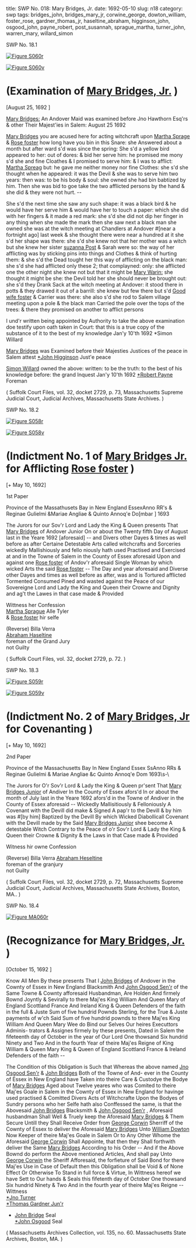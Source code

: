 title: SWP No. 018: Mary Bridges, Jr.
date: 1692-05-10
slug: n18
category: swp
tags: bridges_john, bridges_mary_jr, corwine_george, dowton_william, foster_rose, gardner_thomas_jr, haseltine_abraham, higginson_john, osgood_john, payne_robert, post_susannah, sprague_martha, turner_john, warren_mary, willard_simon


<div markdown class="doc" id="n18.1">

<div class="doc_id">SWP No. 18.1</div>

<span markdown class="figure">[![Figure S060r](archives/Suffolk/small/S060A.jpg)](archives/Suffolk/large/S060A.jpg)</span>

<span markdown class="figure">[![Figure S060v](archives/Suffolk/small/S060B.jpg)](archives/Suffolk/large/S060B.jpg)</span>

# (Examination of [Mary Bridges, Jr.](/tag/bridges_mary_jr.html) )

[August 25, 1692 ]

[Mary Bridges:](/tag/bridges_mary_jr.html) An Andover Maid was examined before Jno Hawthorn  Esq'rs & other Their Majest'ies in Salem: August 25 1692 

[Mary Bridges](/tag/bridges_mary_jr.html) you are acused here for acting witchcraft upon [Martha Sprage](/tag/sprague_martha.html) & [Rose foster](/tag/foster_rose.html) how long have you bin in this Snare: she  Answered about a month but after ward s'd was since the spring: She s'd a yellow bird appeared to her: out of dores: & bid her serve him:  he promised me mony s'd she and fine Cloathes & I promised to  serve him: & I was to afflict: [Martha Spreag](/tag/sprague_martha.html) but: he gave me neither  money nor fine Clothes: she s'd she thought when he appeared: it  was the Devil & she was to serve him two years: then was: to be his  body & soul: she owned she had bin babtized by him. Then she was  bid to goe take the two afflicted persons by the hand & she did  & they were not hurt. --

She s'd the next time she saw any such shape: it was a black bird  & he would have her serve him & would have her to touch a paper:  which she did with her fingers & it made a red mark: she s'd she did  not dip her finger in any thing when she made the mark then she saw  next a black man she owned she was at the witch meeting at Chandlers at Andover #[near a fortnight ago] last week & she thought there were near a hundred at  it she s'd her shape was there: she s'd she knew not that her mother was a witch but she knew her sister [suzanna Post](/tag/post_susannah.html) & Sarah were so:  the way of her afflicting was by sticking pins into things and Clothes  & think of hurting them: & she s'd the Dead tought her this way of afflicting on the black man: she s'd she had afflicted only these 2; that complayned: only: she afflicted one the other night she knew  not but that it might be [Mary Warin:](/tag/warren_mary.html) she thought it might be she: the Devil told her she should never be brought out: she s'd they  Drank Sack at the witch meeting at Andover: it stood there in potts  & they drawed it out of a barrill: she knew but few there but s'd [Good wife foster](/tag/foster_rose.html) & Carrier was there: she also s'd she rod to Salem  village meeting upon a pole & the black man Carried the pole over  the tops of the trees: & there they promised on another to afflict  persons

I und'r written being appointed by Authority to take the above examination doe testify upon oath taken in Court: that this is a true  copy of the substance of it to the best of my knowledge Jan'y 10'th 1692
*Simon Willard  

[Mary Bridges](/tag/bridges_mary_jr.html) was Examined before their Majesties Justices of the peace in Salem 
attest [*John Higginson](/tag/higginson_john.html) Just'e peace  

[Simon Willard](/tag/willard_simon.html) owned the above: written: to be the truth: to the best of his knowledge
before: the grand Inquest  Jan'y 10'th 1692 
[*Robert Payne](/tag/payne_robert.html)  
Foreman 

( Suffolk Court Files, vol. 32, docket 2729, p. 73, Massachusetts Supreme Judicial Court, Judicial Archives, Massachusetts State Archives. )

</div>


<div markdown class="doc" id="n18.2">

<div class="doc_id">SWP No. 18.2</div>


<span markdown class="figure">[![Figure S058r](archives/Suffolk/small/S058A.jpg)](archives/Suffolk/large/S058A.jpg)</span>

<span markdown class="figure">[![Figure S058v](archives/Suffolk/small/S058B.jpg)](archives/Suffolk/large/S058B.jpg)</span>

# (Indictment No. 1 of [Mary Bridges Jr.](/tag/bridges_mary_jr.html) for Afflicting [Rose foster](/tag/bridges_mary_jr.html) )

[+ May 10, 1692]

1st Paper 

Province of the Massathusets  Bay in New England EssexAnno RR's & Reginae Gulielmi &Mariae Angliae & Quinto Annoq'e  Do[mbar ] 1693

The Jurors for our Sov'r Lord and Lady the King & Queen presents That [Mary Bridges](/tag/bridges_mary_jr.html) of Andover Junior On or about the Twenty fifth Day of August last in the Yeare 1692 [aforesaid] -- and Divers  other Dayes & times as well before as after Certaine Detestable Arts called witchcrafts and Sorceries wickedly Mallishiously and fello niously hath used Practised and Exercised at and in the Towne of Salem in the County of Essex aforesaid Upon and against one [Rose foster](/tag/foster_rose.html) of Andov'r aforesaid Single Woman by which wicked Arts the  said [Rose foster](/tag/foster_rose.html) -- The Day and year aforesaid and Diverse other  Dayes and times as well before as after, was and is Tortured afflicted Tormented Consumed Pined and wasted against the Peace of  our Sovereigne Lord and Lady the King and Queen their Crowne  and Dignity and ag't the Lawes in that case made & Provided

Wittness her Confession  
[Martha Sprague](/tag/sprague_martha.html) Alle Tyler  
& [Rose foster](/tag/foster_rose.html) hir selfe 

(Reverse)  Billa Verra  
[Abraham Haseltine](/tag/haseltine_abraham.html)  
foreman of the  Grand Jury  
not Guilty 

( Suffolk Court Files, vol. 32, docket 2729, p. 72. )

</div>



<div markdown class="doc" id="n18.3">

<div class="doc_id">SWP No. 18.3</div>


<span markdown class="figure">[![Figure S059r](archives/Suffolk/small/S059A.jpg)](archives/Suffolk/large/S059A.jpg)</span>

<span markdown class="figure">[![Figure S059v](archives/Suffolk/small/S059B.jpg)](archives/Suffolk/large/S059B.jpg)</span>

# (Indictment No. 2 of [Mary Bridges, Jr](/tag/bridges_mary_jr.html) for Covenanting )

[+ May 10, 1692]

2nd Paper 

Province of the Massachusetts  Bay In New England Essex SsAnno RRs & Reginae Gulielmi & Mariae Angliae &c Quinto Annoq'e  Dom 1693\s-\

The Jurors for O'r Sov'r Lord & Lady the King & Queen pr'sent That [Mary Bridges Junior](/tag/bridges_mary_jr.html) of Andiver In the County of Essex afors'd In or  about the month of July last in the Yeare 1692 afors'd in the Towne of Andiver in the County of Essex aforesaid -- Wickedly Mallisitiously & Felloniously A Covenant with the Devill did make & Signed  A pap'r to the Devill & by him was #[by him] Baptized by the Devill By which Wicked Diabollicall Covenant with the Devill made by  the Said [Mary Bridges Junior](/tag/bridges_mary_jr.html) shee become A detestable Witch Contrary to the Peace of o'r Sov'r Lord & Lady the King & Queen their  Crowne & Dignity & the Laws in that Case made & Provided

Witness hir owne  Confession

(Reverse)  Billa Verra  [Abraham Heseltine](/tag/haseltine_abraham.html)  
foreman of the  granjury  
not Guilty

( Suffolk Court Files, vol. 32, docket 2729, p. 72, Massachusetts Supreme Judicial Court, Judicial Archives, Massachusetts State Archives, Boston, MA.. )


</div>


<div markdown class="doc" id="n18.4">

<div class="doc_id">SWP No. 18.4</div>


<span markdown class="figure">[![Figure MA060r](archives/MA135/small/MA060r.jpg)](archives/MA135/large/MA060r.jpg)</span>

# (Recognizance for [Mary Bridges, Jr.](/tag/bridges_mary_jr.html) )

[October 15, 1692 ]

Know All Men By these presents That I [John Bridges](/tag/bridges_john.html) of Andover in  the Cownty of Essex in New England Blacksmith And [John Osgood Sen'r](/tag/osgood_john.html) of the Same Towne & Cownty afforesaid Husbandman, Are  Holden And firmely Bownd Joyntly & Sevirally to there Maj'es King  William And Queen Mary of England Scottland France And Ireland  King & Queen Defenders of the faith in the full & Juste Sum of five  hundrid Pownds Sterling, for the True & Juste payments of w'ch  Said Sum of five hundrid pownds to there Maj'es King William And  Queen Mary Wee do Bind our Selves Our heires Executtors Adminis-  trators & Assignes firmely by these presents, Dated in Salem the fifeteenth day of October in the year of Our Lord One thowsand Six  hundrid Ninety and Two And in the fourth Year of theire Maj'es  Reigne of King William & Queen Mary King & Queen of England  Scottland France & Ireland Defenders of the faith --

The Condition of this Obligation is Such that Whereas the above  named [Jno Osgood Sen'r](/tag/osgood_john.html) & [John Bridges](/tag/bridges_john.html) Both of the Towne of And-  ever in the County of Essex in New England have Taken into theire  Care & Custodye the Bodye of [Mary Bridges](/tag/bridges_mary_jr.html) Aged about Twelve  yeares who was Comited to theire Maj'es Goale in Salem in the  Cownty of Essex in New England for havinge used practised & Comitted Divers Acts of Witchcrafte Upon the Bodyes of Sundry persons  who her Selfe hath also Conffessed the same, is that the Abovesaid  [John Bridges](/tag/bridges_john.html) Blacksmith & [John Osgood Sen'r](/tag/osgood_john.html) , Aforesaid husbandman Shall Well & Truely keep the Aforesaid [Mary Bridges](/tag/bridges_mary_jr.html) & Them  Secure Untill they Shall Receive Order from [George Corwin](/tag/corwine_george.html) Sherriff  of the Cownty of Essex to deliver the Aforesaid [Mary Bridges](/tag/bridges_mary_jr.html) Unto  [William Dowton](/tag/dowton_william.html) Now Keeper of theire Maj'es Goale in Salem Or to  Any Other Whome the Aforesaid [George Corwin](/tag/corwine_george.html) Shall Appointe, that then they Shall forthwith deliver the Same [Mary Bridges](/tag/bridges_mary_jr.html) According to his Order -- And if the Above Bownd do perform the Above  mentioned Articles, And shall pay Unto [George Corwin](/tag/corwine_george.html) the Sheriff  Afforesaid, the forfieture of Said Bond for there Maj'es Use in Case  of Default then this Obligation shall be Void & of None Effect Or  Otherwise To Stand in full force & Virtue, In Wittness hereof we  have Sett to Our hands & Seals this fifetenth day of October One  thowsand Six hundrid Ninety & Two And in the fourth year of theire  Maj'es Reigne --
Wittness  
[*Jno Turner](/tag/turner_john.html)  
[*Thomas Gardner Jun'r](/tag/gardner_thomas_jr.html)  
* [John Bridge](/tag/bridges_john.html)     Seal  
[*John Osgood](/tag/osgood_john.html)       Seal

( Massachusetts Archives Collection, vol. 135, no. 60. Massachusetts State Archives, Boston, MA. )

</div>